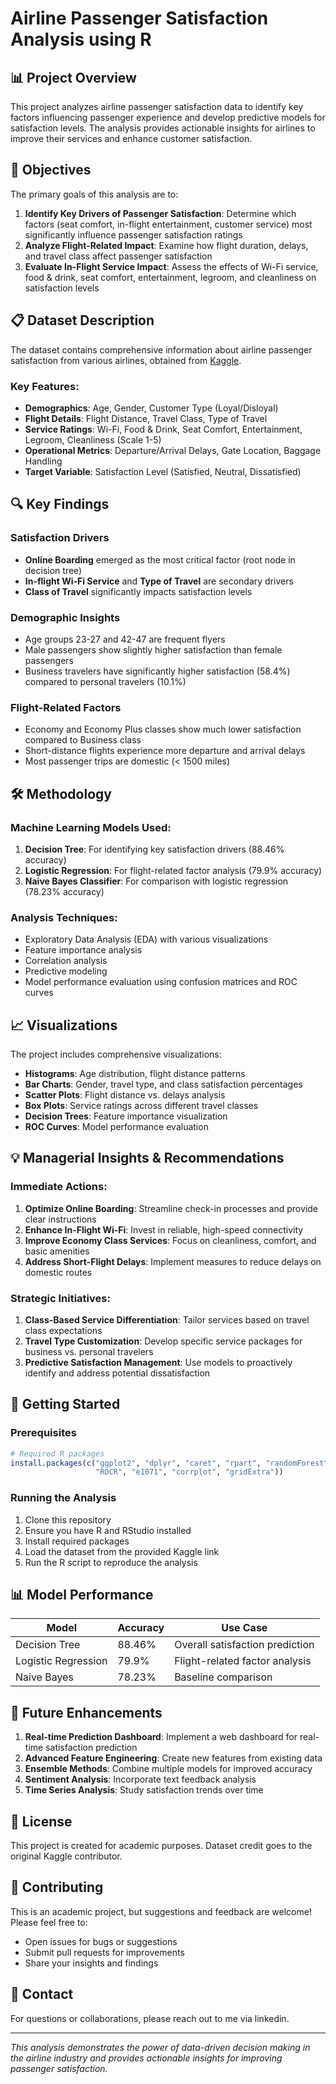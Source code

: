 # Airline Passenger Satisfaction Analysis using R

## 📊 Project Overview

This project analyzes airline passenger satisfaction data to identify key factors influencing passenger experience and develop predictive models for satisfaction levels. The analysis provides actionable insights for airlines to improve their services and enhance customer satisfaction.

## 🎯 Objectives

The primary goals of this analysis are to:

1. **Identify Key Drivers of Passenger Satisfaction**: Determine which factors (seat comfort, in-flight entertainment, customer service) most significantly influence passenger satisfaction ratings
2. **Analyze Flight-Related Impact**: Examine how flight duration, delays, and travel class affect passenger satisfaction
3. **Evaluate In-Flight Service Impact**: Assess the effects of Wi-Fi service, food & drink, seat comfort, entertainment, legroom, and cleanliness on satisfaction levels

## 📋 Dataset Description

The dataset contains comprehensive information about airline passenger satisfaction from various airlines, obtained from [Kaggle](https://www.kaggle.com/datasets/teejmahal20/airline-passenger-satisfaction/data).

### Key Features:
- **Demographics**: Age, Gender, Customer Type (Loyal/Disloyal)
- **Flight Details**: Flight Distance, Travel Class, Type of Travel
- **Service Ratings**: Wi-Fi, Food & Drink, Seat Comfort, Entertainment, Legroom, Cleanliness (Scale 1-5)
- **Operational Metrics**: Departure/Arrival Delays, Gate Location, Baggage Handling
- **Target Variable**: Satisfaction Level (Satisfied, Neutral, Dissatisfied)

## 🔍 Key Findings

### Satisfaction Drivers
- **Online Boarding** emerged as the most critical factor (root node in decision tree)
- **In-flight Wi-Fi Service** and **Type of Travel** are secondary drivers
- **Class of Travel** significantly impacts satisfaction levels

### Demographic Insights
- Age groups 23-27 and 42-47 are frequent flyers
- Male passengers show slightly higher satisfaction than female passengers
- Business travelers have significantly higher satisfaction (58.4%) compared to personal travelers (10.1%)

### Flight-Related Factors
- Economy and Economy Plus classes show much lower satisfaction compared to Business class
- Short-distance flights experience more departure and arrival delays
- Most passenger trips are domestic (< 1500 miles)

## 🛠️ Methodology

### Machine Learning Models Used:
1. **Decision Tree**: For identifying key satisfaction drivers (88.46% accuracy)
2. **Logistic Regression**: For flight-related factor analysis (79.9% accuracy)
3. **Naive Bayes Classifier**: For comparison with logistic regression (78.23% accuracy)

### Analysis Techniques:
- Exploratory Data Analysis (EDA) with various visualizations
- Feature importance analysis
- Correlation analysis
- Predictive modeling
- Model performance evaluation using confusion matrices and ROC curves

## 📈 Visualizations

The project includes comprehensive visualizations:
- **Histograms**: Age distribution, flight distance patterns
- **Bar Charts**: Gender, travel type, and class satisfaction percentages
- **Scatter Plots**: Flight distance vs. delays analysis
- **Box Plots**: Service ratings across different travel classes
- **Decision Trees**: Feature importance visualization
- **ROC Curves**: Model performance evaluation

## 💡 Managerial Insights & Recommendations

### Immediate Actions:
1. **Optimize Online Boarding**: Streamline check-in processes and provide clear instructions
2. **Enhance In-Flight Wi-Fi**: Invest in reliable, high-speed connectivity
3. **Improve Economy Class Services**: Focus on cleanliness, comfort, and basic amenities
4. **Address Short-Flight Delays**: Implement measures to reduce delays on domestic routes

### Strategic Initiatives:
1. **Class-Based Service Differentiation**: Tailor services based on travel class expectations
2. **Travel Type Customization**: Develop specific service packages for business vs. personal travelers
3. **Predictive Satisfaction Management**: Use models to proactively identify and address potential dissatisfaction

## 🚀 Getting Started

### Prerequisites
```r
# Required R packages
install.packages(c("ggplot2", "dplyr", "caret", "rpart", "randomForest", 
                   "ROCR", "e1071", "corrplot", "gridExtra"))
```

### Running the Analysis
1. Clone this repository
2. Ensure you have R and RStudio installed
3. Install required packages
4. Load the dataset from the provided Kaggle link
5. Run the R script to reproduce the analysis

## 📊 Model Performance

| Model | Accuracy | Use Case |
|-------|----------|----------|
| Decision Tree | 88.46% | Overall satisfaction prediction |
| Logistic Regression | 79.9% | Flight-related factor analysis |
| Naive Bayes | 78.23% | Baseline comparison |

## 🔮 Future Enhancements

1. **Real-time Prediction Dashboard**: Implement a web dashboard for real-time satisfaction prediction
2. **Advanced Feature Engineering**: Create new features from existing data
3. **Ensemble Methods**: Combine multiple models for improved accuracy
4. **Sentiment Analysis**: Incorporate text feedback analysis
5. **Time Series Analysis**: Study satisfaction trends over time

## 📝 License

This project is created for academic purposes. Dataset credit goes to the original Kaggle contributor.

## 🤝 Contributing

This is an academic project, but suggestions and feedback are welcome! Please feel free to:
- Open issues for bugs or suggestions
- Submit pull requests for improvements
- Share your insights and findings

## 📧 Contact

For questions or collaborations, please reach out to me via linkedin.

---

*This analysis demonstrates the power of data-driven decision making in the airline industry and provides actionable insights for improving passenger satisfaction.*
